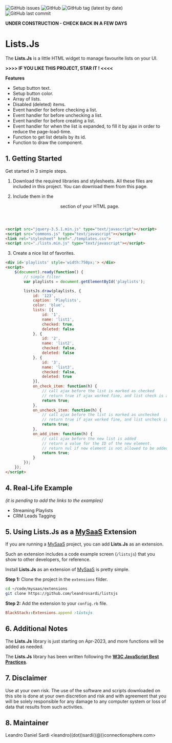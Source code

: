 ![GitHub issues](https://img.shields.io/github/issues/leandrosardi/listsjs) ![GitHub](https://img.shields.io/github/license/leandrosardi/listsjs) ![GitHub tag (latest by date)](https://img.shields.io/github/v/tag/leandrosardi/listsjs) ![GitHub last commit](https://img.shields.io/github/last-commit/leandrosardi/listsjs)


**UNDER CONSTRUCTION - CHECK BACK IN A FEW DAYS**

# Lists.Js
The **Lists.Js** is a little HTML widget to manage favourite lists on your UI.

**>>>> IF YOU LIKE THIS PROJECT, STAR IT ! <<<<** 

**Features**

- Setup button text.
- Setup button color.
- Array of lists.
- Disabled (deleted) items.
- Event handler for before checking a list.
- Event handler for before unchecking a list.
- Event handler for before creating a list.
- Event handler for when the list is expanded, to fill it by ajax in order to reduce the page-load-time.
- Function to get list details by its id.
- Function to draw the component.


## 1. Getting Started
Get started in 3 simple steps.

1. Download the required libraries and stylesheets.
All these files are included in this project. You can download them from this page.

2. Include them in the <header> section of your HTML page.

```html
<script src="jquery-3.5.1.min.js" type="text/javascript"></script>
<script src="commons.js" type="text/javascript"></script>
<link rel="stylesheet" href="./templates.css">
<script src="./lists.min.js" type="text/javascript"></script>
```

3. Create a nice list of favorites.

```html
<div id='playlists' style='width:750px;'> </div>
<script>
	$(document).ready(function() {
		// simple filter
		var playlists = document.getElementById('playlists');	  

		listsJs.draw(playlists, {
			id: '123',
			caption: 'Playlists',
			color: 'blue',
			lists: [{
				id: '1',
				name: 'list1',
				checked: true,
				deleted: false
			}, { 
				id: '2',
				name: 'list2',
				checked: false,
				deleted: false
			}, { 
				id: '3',
				name: 'list3',
				checked: false,
				deleted: true
			}],
			on_check_item: function(h) {
				// call ajax before the list is marked as checked
				// return true if ajax worked fine, and list check is allowed.
				return true;
			},
			on_uncheck_item: function(h) {
				// call ajax before the list is marked as unchecked
				// return true if ajax worked fine, and list uncheck is allowed.
				return true;
			},
			on_add_item: function(h) {
				// call ajax before the new list is added
				// return a value for the ID of the new element.
				// return nul if new element is not allowed to be added because of ajax error.
				return true;
			}
		});
	});
</script>
```

## 4. Real-Life Example

_(it is pending to add the links to the examples)_

- Streaming Playlists
- CRM Leads Tagging

## 5. Using Lists.Js as a [MySaaS](https://github.com/leandrosardi/mysaas) Extension

If you are running a [MySaaS](https://github.com/leandrosardi/mysaas) project, you can add **Lists.Js** as an extension.

Such an extension includes a code example screen (`/listsjs`) that you show to other developers, for reference. 

Install **Lists.Js** as an extension of [MySaaS](https://github.com/leandrosardi/mysaas) is pretty simple.

**Step 1:** Clone the project in the `extensions` filder.

```bash
cd ~/code/mysaas/extensions
git clone https://github.com/leandrosardi/listsjs
```

**Step 2:** Add the extension to your `config.rb` file.

```ruby
BlackStack::Extensions.append :listsjs
```

## 6. Additional Notes

The **Lists.Js** library is just starting on Apr-2023, and more functions will be added as needed.

The **Lists.Js** library has been written following the [**W3C JavaScript Best Practices**](https://www.w3.org/community/webed/wiki/JavaScript_best_practices).

## 7. Disclaimer

Use at your own risk. The use of the software and scripts downloaded on this site is done at your own discretion and risk and with agreement that you will be solely responsible for any damage to any computer system or loss of data that results from such activities.

## 8. Maintainer

Leandro Daniel Sardi <leandro((dot))sardi((@))connectionsphere.com>